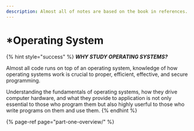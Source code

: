 ```yaml
---
description: Almost all of notes are based on the book in references.
---
```


# \*Operating System

{% hint style="success" %}
_**WHY STUDY OPERATING SYSTEMS?**_

Almost all code runs on top of an operating system, knowledge of how operating systems work is crucial to proper, efficient, effective, and secure programming.

Understanding the fundamentals of operating systems, how they drive computer hardware, and what they provide to application is not only essential to those who program them but also highly userful to those who write programs on them and use them.
{% endhint %}

{% page-ref page="part-one-overview/" %}



